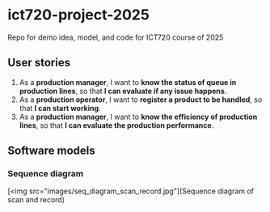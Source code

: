 # ict720-project-2025
Repo for demo idea, model, and code for ICT720 course of 2025

## User stories
1. As a **production manager**, I want to **know the status of queue in production lines**, so that **I can evaluate if any issue happens**.
2. As a **production operator**, I want to **register a product to be handled**, so that **I can start working**.
3. As a **production manager**, I want to **know the efficiency of production lines**, so that **I can evaluate the production performance**.

## Software models
### Sequence diagram
[<img src="images/seq_diagram_scan_record.jpg"](Sequence diagram of scan and record)
